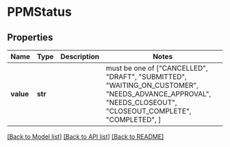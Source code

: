 # PPMStatus


## Properties
Name | Type | Description | Notes
------------ | ------------- | ------------- | -------------
**value** | **str** |  |  must be one of ["CANCELLED", "DRAFT", "SUBMITTED", "WAITING_ON_CUSTOMER", "NEEDS_ADVANCE_APPROVAL", "NEEDS_CLOSEOUT", "CLOSEOUT_COMPLETE", "COMPLETED", ]

[[Back to Model list]](../README.md#documentation-for-models) [[Back to API list]](../README.md#documentation-for-api-endpoints) [[Back to README]](../README.md)


